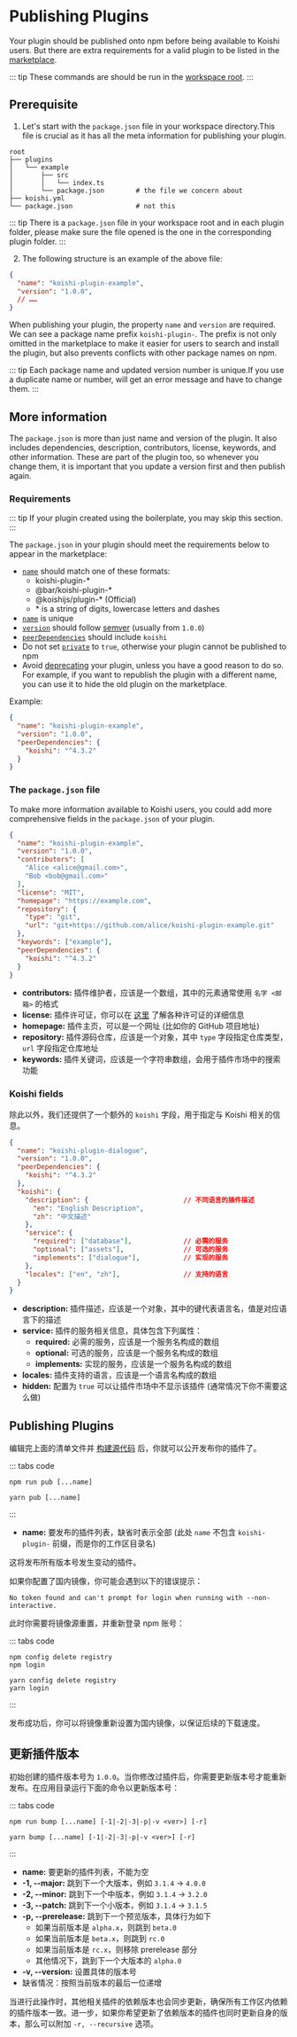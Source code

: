 # Publishing Plugins

Your plugin should be published onto npm before being available to Koishi users. But there are extra requirements for a valid plugin to be listed in the [marketplace](../../market/).

::: tip
These commands are should be run in the [workspace root](./config.md#应用目录).
:::

## Prerequisite

1. Let's start with the `package.json` file in your workspace directory.This file is crucial as it has all the meta information for publishing your plugin.

```diff{6}
root
├── plugins
│   └── example
│       ├── src
│       │   └── index.ts
│       └── package.json        # the file we concern about
├── koishi.yml
└── package.json                # not this
```

::: tip
There is a `package.json` file in your workspace root and in each plugin folder, please make sure the file opened is the one in the corresponding plugin folder.
:::

2. The following structure is an example of the above file:

```json title=package.json
{
  "name": "koishi-plugin-example",
  "version": "1.0.0",
  // ……
}
```

When publishing your plugin, the property `name` and `version` are required. We can see a package name prefix `koishi-plugin-`. The prefix is not only omitted in the marketplace to make it easier for users to search and install the plugin, but also prevents conflicts with other package names on npm.

::: tip
Each package name and updated version number is unique.If you use a duplicate name or number,  will get an error message and have to change them.
:::

## More information

The `package.json` is more than just name and version of the plugin. It also includes dependencies, description, contributors, license, keywords, and other information. These are part of the plugin too, so whenever you change them, it is important that you update a version first and then publish again.

### Requirements

::: tip
If your plugin created using the boilerplate, you may skip this section.
:::

The `package.json` in your plugin should meet the requirements below to appear in the marketplace:

- [`name`](https://docs.npmjs.com/cli/v8/configuring-npm/package-json#name) should match one of these formats:
  - koishi-plugin-\*
  - @bar/koishi-plugin-\*
  - @koishijs/plugin-\* (Official)
  - \* is a string of digits, lowercase letters and dashes
- [`name`](https://docs.npmjs.com/cli/v8/configuring-npm/package-json#name) is unique
- [`version`](https://docs.npmjs.com/cli/v8/configuring-npm/package-json#version) should follow [semver](https://semver.org/lang/zh-CN/) (usually from `1.0.0`)
- [`peerDependencies`](https://docs.npmjs.com/cli/v8/configuring-npm/package-json#peerdependencies) should include `koishi`
- Do not set [`private`](https://docs.npmjs.com/cli/v8/configuring-npm/package-json#private) to `true`, otherwise your plugin cannot be published to npm
- Avoid [deprecating](https://docs.npmjs.com/deprecating-and-undeprecating-packages-or-package-versions) your plugin, unless you have a good reason to do so. For example, if you want to republish the plugin with a different name, you can use it to hide the old plugin on the marketplace.

Example:

```json title=package.json
{
  "name": "koishi-plugin-example",
  "version": "1.0.0",
  "peerDependencies": {
    "koishi": "^4.3.2"
  }
}
```

### The `package.json` file

To make more information available to Koishi users, you could add more comprehensive fields in the `package.json` of your plugin.

```json title=package.json
{
  "name": "koishi-plugin-example",
  "version": "1.0.0",
  "contributors": [
    "Alice <alice@gmail.com>",
    "Bob <bob@gmail.com>"
  ],
  "license": "MIT",
  "homepage": "https://example.com",
  "repository": {
    "type": "git",
    "url": "git+https://github.com/alice/koishi-plugin-example.git"
  },
  "keywords": ["example"],
  "peerDependencies": {
    "koishi": "^4.3.2"
  }
}
```

- **contributors:** 插件维护者，应该是一个数组，其中的元素通常使用 `名字 <邮箱>` 的格式
- **license:** 插件许可证，你可以在 [这里](https://choosealicense.com/licenses/) 了解各种许可证的详细信息
- **homepage:** 插件主页，可以是一个网址 (比如你的 GitHub 项目地址)
- **repository:** 插件源码仓库，应该是一个对象，其中 `type` 字段指定仓库类型，`url` 字段指定仓库地址
- **keywords:** 插件关键词，应该是一个字符串数组，会用于插件市场中的搜索功能

### Koishi fields

除此以外，我们还提供了一个额外的 `koishi` 字段，用于指定与 Koishi 相关的信息。

```json title=package.json
{
  "name": "koishi-plugin-dialogue",
  "version": "1.0.0",
  "peerDependencies": {
    "koishi": "^4.3.2"
  },
  "koishi": {
    "description": {                        // 不同语言的插件描述
      "en": "English Description",
      "zh": "中文描述"
    },
    "service": {
      "required": ["database"],             // 必需的服务
      "optional": ["assets"],               // 可选的服务
      "implements": ["dialogue"],           // 实现的服务
    },
    "locales": ["en", "zh"],                // 支持的语言
  }
}
```

- **description:** 插件描述，应该是一个对象，其中的键代表语言名，值是对应语言下的描述
- **service:** 插件的服务相关信息，具体包含下列属性：
  - **required:** 必需的服务，应该是一个服务名构成的数组
  - **optional:** 可选的服务，应该是一个服务名构成的数组
  - **implements:** 实现的服务，应该是一个服务名构成的数组
- **locales:** 插件支持的语言，应该是一个语言名构成的数组
- **hidden:** 配置为 `true` 可以让插件市场中不显示该插件 (通常情况下你不需要这么做)

## Publishing Plugins

编辑完上面的清单文件并 [构建源代码](./workspace.md#构建源代码) 后，你就可以公开发布你的插件了。

::: tabs code
```npm
npm run pub [...name]
```
```yarn
yarn pub [...name]
```
:::

- **name:** 要发布的插件列表，缺省时表示全部 (此处 `name` 不包含 `koishi-plugin-` 前缀，而是你的工作区目录名)

这将发布所有版本号发生变动的插件。

如果你配置了国内镜像，你可能会遇到以下的错误提示：

```text
No token found and can't prompt for login when running with --non-interactive.
```

此时你需要将镜像源重置，并重新登录 npm 账号：

::: tabs code
```npm
npm config delete registry
npm login
```
```yarn
yarn config delete registry
yarn login
```
:::

发布成功后，你可以将镜像重新设置为国内镜像，以保证后续的下载速度。

## 更新插件版本

初始创建的插件版本号为 `1.0.0`。当你修改过插件后，你需要更新版本号才能重新发布。在应用目录运行下面的命令以更新版本号：

::: tabs code
```npm
npm run bump [...name] [-1|-2|-3|-p|-v <ver>] [-r]
```
```yarn
yarn bump [...name] [-1|-2|-3|-p|-v <ver>] [-r]
```
:::

- **name:** 要更新的插件列表，不能为空
- **-1, --major:** 跳到下一个大版本，例如 `3.1.4` -> `4.0.0`
- **-2, --minor:** 跳到下一个中版本，例如 `3.1.4` -> `3.2.0`
- **-3, --patch:** 跳到下一个小版本，例如 `3.1.4` -> `3.1.5`
- **-p, --prerelease:** 跳到下一个预览版本，具体行为如下
  - 如果当前版本是 `alpha.x`，则跳到 `beta.0`
  - 如果当前版本是 `beta.x`，则跳到 `rc.0`
  - 如果当前版本是 `rc.x`，则移除 prerelease 部分
  - 其他情况下，跳到下一个大版本的 `alpha.0`
- **-v, --version:** 设置具体的版本号
- 缺省情况：按照当前版本的最后一位递增

当进行此操作时，其他相关插件的依赖版本也会同步更新，确保所有工作区内依赖的插件版本一致。进一步，如果你希望更新了依赖版本的插件也同时更新自身的版本，那么可以附加 `-r, --recursive` 选项。
